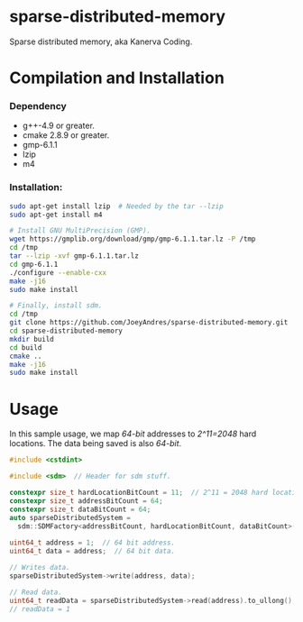 # sparse-distributed-memory
Sparse distributed memory, aka Kanerva Coding.

# Compilation and Installation

### Dependency
* g++-4.9 or greater.
* cmake 2.8.9 or greater.
* gmp-6.1.1
* lzip
* m4

### Installation:
```bash
sudo apt-get install lzip  # Needed by the tar --lzip
sudo apt-get install m4

# Install GNU MultiPrecision (GMP).
wget https://gmplib.org/download/gmp/gmp-6.1.1.tar.lz -P /tmp
cd /tmp
tar --lzip -xvf gmp-6.1.1.tar.lz
cd gmp-6.1.1
./configure --enable-cxx
make -j16
sudo make install

# Finally, install sdm.
cd /tmp
git clone https://github.com/JoeyAndres/sparse-distributed-memory.git
cd sparse-distributed-memory
mkdir build
cd build
cmake ..
make -j16
sudo make install
```
# Usage
In  this sample usage, we map _64-bit_ addresses to _2^11=2048_ hard locations.
The data being saved is also _64-bit_.

```c++
#include <cstdint>

#include <sdm>  // Header for sdm stuff.

constexpr size_t hardLocationBitCount = 11;  // 2^11 = 2048 hard locations.
constexpr size_t addressBitCount = 64;
constexpr size_t dataBitCount = 64;
auto sparseDistributedSystem = 
  sdm::SDMFactory<addressBitCount, hardLocationBitCount, dataBitCount>(3).get();
  
uint64_t address = 1;  // 64 bit address.
uint64_t data = address;  // 64 bit data.

// Writes data.
sparseDistributedSystem->write(address, data);

// Read data.
uint64_t readData = sparseDistributedSystem->read(address).to_ullong();
// readData = 1
```
